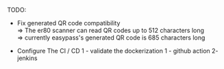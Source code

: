TODO:

- Fix generated QR code compatibility <br>
  => The er80 scanner can read QR codes up to 512 characters long <br>
  => currently easypass's generated QR code is 685 characters long
  
- Configure The CI / CD
  1 - validate the dockerization
  1 - github action
  2- jenkins
